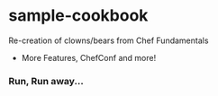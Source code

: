 # sample-cookbook

Re-creation of clowns/bears from Chef Fundamentals
- More Features, ChefConf and more!
### Run, Run away...
